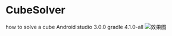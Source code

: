 # CubeSolver
how to solve a cube
Android studio 3.0.0
gradle 4.1.0-all
![效果图](https://github.com/yssann/CubeSolver/blob/master/pic1.png)
